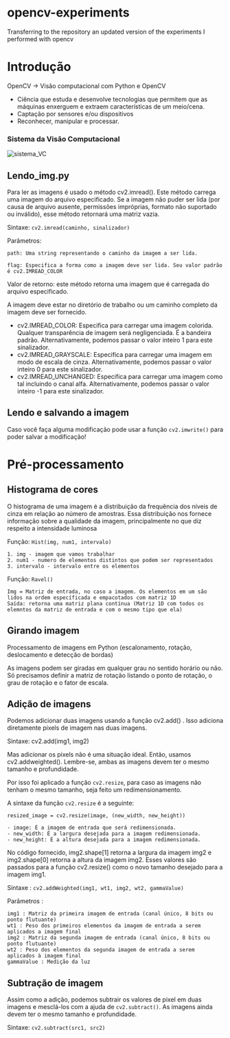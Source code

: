 # opencv-experiments
Transferring to the repository an updated version of the experiments I performed with opencv

# Introdução

OpenCV -> Visão computacional com Python e OpenCV

* Ciência que estuda e desenvolve tecnologias que permitem que as máquinas enxerguem e extraem características de um meio/cena.
* Captação por sensores e/ou dispositivos
* Reconhecer, manipular e processar.

### Sistema da Visão Computacional

![sistema_VC](https://github.com/Vicrrs/opencv-experiments/assets/87845548/fd8313a9-b656-45be-8926-dae00cd5ca1c)


## Lendo_img.py
Para ler as imagens é usado o método cv2.imread(). Este método carrega uma imagem do arquivo especificado.
Se a imagem não puder ser lida (por causa de arquivo ausente, permissões impróprias, formato não suportado ou inválido),
esse método retornará uma matriz vazia.

Sintaxe: ```cv2.imread(caminho, sinalizador)```

Parâmetros:

    path: Uma string representando o caminho da imagem a ser lida.

    flag: Especifica a forma como a imagem deve ser lida. Seu valor padrão é cv2.IMREAD_COLOR

Valor de retorno: este método retorna uma imagem que é carregada do arquivo especificado.

A imagem deve estar no diretório de trabalho ou um caminho completo da imagem deve ser fornecido.

* cv2.IMREAD_COLOR: Especifica para carregar uma imagem colorida. Qualquer transparência de imagem será negligenciada.
É a bandeira padrão. Alternativamente, podemos passar o valor inteiro 1 para este sinalizador.
* cv2.IMREAD_GRAYSCALE: Especifica para carregar uma imagem em modo de escala de cinza. Alternativamente,
podemos passar o valor inteiro 0 para este sinalizador.
* cv2.IMREAD_UNCHANGED: Especifica para carregar uma imagem como tal incluindo o canal alfa. Alternativamente,
podemos passar o valor inteiro -1 para este sinalizador.

## Lendo e salvando a imagem
Caso você faça alguma modificação pode usar a função
```cv2.imwrite()```
para poder salvar a modificação!


# Pré-processamento

## Histograma de cores

O histograma de uma imagem é a distribuição da frequência dos níveis de cinza em relação ao número de amostras. Essa distribuição nos fornece informação sobre a qualidade da imagem, principalmente no que diz respeito a intensidade luminosa

Função: ```Hist(img, num1, intervalo)```

    1. img - imagem que vamos trabalhar
    2. num1 - numero de elementos distintos que podem ser representados
    3. intervalo - intervalo entre os elementos

Função: ```Ravel()```

    Img = Matriz de entrada, no caso a imagem. Os elementos em um são lidos na ordem específicada e empacotados com matriz 1D
    Saída: retorna uma matriz plana contínua (Matriz 1D com todos os elemntos da matriz de entrada e com o mesmo tipo que ela)

## Girando imagem
Processamento de imagens em Python (escalonamento, rotação, deslocamento e detecção de bordas)

As imagens podem ser giradas em qualquer grau no sentido horário ou não. Só precisamos definir a matriz de rotação listando o ponto de rotação, o grau de rotação e o fator de escala.

## Adição de imagens

Podemos adicionar duas imagens usando a função cv2.add() . Isso adiciona diretamente pixels de imagem
nas duas imagens.

Sintaxe: cv2.add(img1, img2)

Mas adicionar os pixels não é uma situação ideal. Então, usamos cv2.addweighted(). Lembre-se, ambas as imagens devem ter o mesmo tamanho e profundidade.

Por isso foi aplicado a função ```cv2.resize```, para caso as imagens não tenham o mesmo tamanho, seja feito um redimensionamento.

A sintaxe da função ```cv2.resize``` é a seguinte:

```
resized_image = cv2.resize(image, (new_width, new_height))
```
    - image: É a imagem de entrada que será redimensionada.
    - new_width: É a largura desejada para a imagem redimensionada.
    - new_height: É a altura desejada para a imagem redimensionada.

No código fornecido, img2.shape[1] retorna a largura da imagem img2 e img2.shape[0] retorna a altura da imagem img2. Esses valores são passados para a função cv2.resize() como o novo tamanho desejado para a imagem img1.


Sintaxe : ```cv2.addWeighted(img1, wt1, img2, wt2, gammaValue)```

Parâmetros :

    img1 : Matriz da primeira imagem de entrada (canal único, 8 bits ou ponto flutuante)
    wt1 : Peso dos primeiros elementos da imagem de entrada a serem aplicados a imagem final
    img2 : Matriz da segunda imagem de entrada (canal único, 8 bits ou ponto flutuante)
    wt2 : Peso dos elementos da segunda imagem de entrada a serem aplicados à imagem final
    gammaValue : Medição da luz

## Subtração de imagem

Assim como a adição, podemos subtrair os valores de pixel em duas imagens e mesclá-los com a ajuda de ```cv2.subtract()```.
As imagens ainda devem ter o mesmo tamanho e profundidade.

Sintaxe: ```cv2.subtract(src1, src2)```
